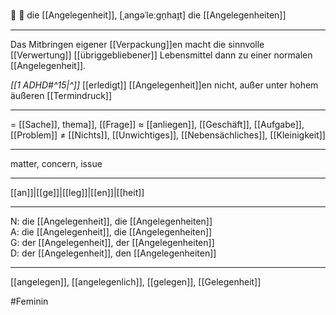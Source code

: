 🔴 🧾 die [[Angelegenheit]], [ˌanɡəˈleːɡn̩haɪ̯t]
die [[Angelegenheiten]]

---
Das Mitbringen eigener [[Verpackung]]en macht die sinnvolle [[Verwertung]] [[übriggebliebener]] Lebensmittel dann zu einer normalen [[Angelegenheit]].

_[[1 ADHD#^15|^]]_ [[erledigt]] [[Angelegenheit]]en nicht, außer unter hohem äußeren [[Termindruck]]

---

= [[Sache]], thema]], [[Frage]]
≈ [[anliegen]], [[Geschäft]], [[Aufgabe]], [[Problem]]
≠ [[Nichts]], [[Unwichtiges]], [[Nebensächliches]], [[Kleinigkeit]]

---

matter, concern, issue

---

[[an]]|[[ge]]|[[leg]]|[[en]]|[[heit]]

---

N: die [[Angelegenheit]], die [[Angelegenheiten]]  
A: die [[Angelegenheit]], die [[Angelegenheiten]]  
G: der [[Angelegenheit]], der [[Angelegenheiten]]  
D: der [[Angelegenheit]], den [[Angelegenheiten]]

---

[[angelegen]], [[angelegenlich]], [[gelegen]], [[Gelegenheit]]

#Feminin
